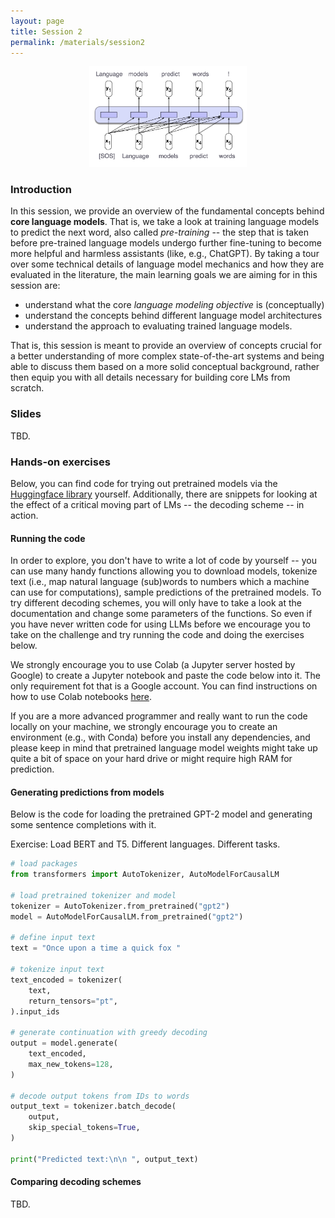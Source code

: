 ```yaml
---
layout: page
title: Session 2
permalink: /materials/session2
---
```


<div align="center">
    <img src="../sessions/assets/session2.png" width="50%">
</div>

### Introduction

In this session, we provide an overview of the fundamental concepts behind **core language models**. That is, we take a look at training language models to predict the next word, also called *pre-training* -- the step that is taken before pre-trained language models undergo further fine-tuning to become more helpful and harmless assistants (like, e.g., ChatGPT). By taking a tour over some technical details of language model mechanics and how they are evaluated in the literature, the main learning goals we are aiming for in this session are: 

* understand what the core *language modeling objective* is (conceptually)
* understand the concepts behind different language model architectures
* understand the approach to evaluating trained language models.

That is, this session is meant to provide an overview of concepts crucial for a better understanding of more complex state-of-the-art systems and being able to discuss them based on a more solid conceptual background, rather then equip you with all details necessary for building core LMs from scratch.  

### Slides

TBD.

### Hands-on exercises

Below, you can find code for trying out pretrained models via the [Huggingface library](https://huggingface.co/) yourself. Additionally, there are snippets for looking at the effect of a critical moving part of LMs -- the decoding scheme -- in action.

#### Running the code

In order to explore, you don't have to write a lot of code by yourself -- you can use many handy functions allowing you to download models, tokenize text (i.e., map natural language (sub)words to numbers which a machine can use for computations), sample predictions of the pretrained models. To try different decoding schemes, you will only have to take a look at the documentation and change some parameters of the functions. So even if you have never written code for using LLMs before we encourage you to take on the challenge and try running the code and doing the exercises below.

We strongly encourage you to use Colab (a Jupyter server hosted by Google) to create a Jupyter notebook and paste the code below into it. The only requirement fot that is a Google account. You can find instructions on how to use Colab notebooks [here](https://colab.research.google.com/).

If you are a more advanced programmer and really want to run the code locally on your machine, we strongly encourage you to create an environment (e.g., with Conda) before you install any dependencies, and please keep in mind that pretrained language model weights might take up quite a bit of space on your hard drive or might require high RAM for prediction.

#### Generating predictions from models

Below is the code for loading the pretrained GPT-2 model and generating some sentence completions with it.

Exercise: Load BERT and T5. Different languages. Different tasks. 

```python
# load packages
from transformers import AutoTokenizer, AutoModelForCausalLM

# load pretrained tokenizer and model
tokenizer = AutoTokenizer.from_pretrained("gpt2")
model = AutoModelForCausalLM.from_pretrained("gpt2")

# define input text
text = "Once upon a time a quick fox "

# tokenize input text
text_encoded = tokenizer(
    text,
    return_tensors="pt",
).input_ids

# generate continuation with greedy decoding
output = model.generate(
    text_encoded,
    max_new_tokens=128,
)

# decode output tokens from IDs to words
output_text = tokenizer.batch_decode(
    output,
    skip_special_tokens=True,
)

print("Predicted text:\n\n ", output_text)
```

#### Comparing decoding schemes

TBD.